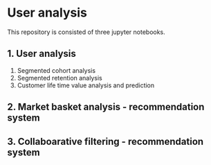 # User analysis

This repository is consisted of three jupyter notebooks.



## 1. User analysis
  1. Segmented cohort analysis
  2. Segmented retention analysis
  3. Customer life time value analysis and prediction

## 2. Market basket analysis - recommendation system

## 3. Collaboarative filtering - recommendation system
